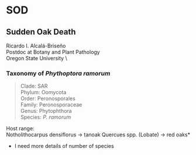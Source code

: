 # SOD
## Sudden Oak Death
Ricardo I. Alcalá-Briseño \
Postdoc at Botany and Plant Pathology \
Oregon State University \


### Taxonomy of _Phythoptora ramorum_
> Clade: 	SAR \
Phylum: 	Oomycota \
Order: 	  Peronosporales \
Family: 	Peronosporaceae \
Genus: 	  Phytophthora \
Species: 	_P. ramorum_

Host range:\
Notholithocarpus densiflorus -> tanoak
Quercues spp. (Lobate) -> red oaks*


* I need more details of number of species 
